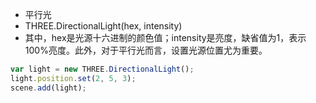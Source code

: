 * 平行光
* THREE.DirectionalLight(hex, intensity)
* 其中，hex是光源十六进制的颜色值；intensity是亮度，缺省值为1，表示100%亮度。此外，对于平行光而言，设置光源位置尤为重要。

```javascript
var light = new THREE.DirectionalLight();
light.position.set(2, 5, 3);
scene.add(light);
```

